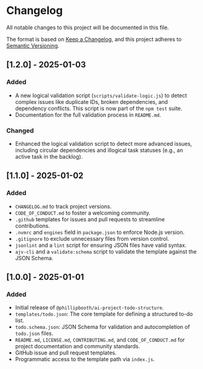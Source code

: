 # Changelog

All notable changes to this project will be documented in this file.

The format is based on [Keep a Changelog](https://keepachangelog.com/en/1.0.0/),
and this project adheres to [Semantic Versioning](https://semver.org/spec/v2.0.0.html).

## [1.2.0] - 2025-01-03

### Added
- A new logical validation script (`scripts/validate-logic.js`) to detect complex issues like duplicate IDs, broken dependencies, and dependency conflicts. This script is now part of the `npm test` suite.
- Documentation for the full validation process in `README.md`.

### Changed
- Enhanced the logical validation script to detect more advanced issues, including circular dependencies and illogical task statuses (e.g., an active task in the backlog).

## [1.1.0] - 2025-01-02

### Added
- `CHANGELOG.md` to track project versions.
- `CODE_OF_CONDUCT.md` to foster a welcoming community.
- `.github` templates for issues and pull requests to streamline contributions.
- `.nvmrc` and `engines` field in `package.json` to enforce Node.js version.
- `.gitignore` to exclude unnecessary files from version control.
- `jsonlint` and a `lint` script for ensuring JSON files have valid syntax.
- `ajv-cli` and a `validate:schema` script to validate the template against the JSON Schema.

## [1.0.0] - 2025-01-01

### Added

- Initial release of `@phillipbooth/ai-project-todo-structure`.
- `templates/todo.json`: The core template for defining a structured to-do list.
- `todo.schema.json`: JSON Schema for validation and autocompletion of `todo.json` files.
- `README.md`, `LICENSE.md`, `CONTRIBUTING.md`, and `CODE_OF_CONDUCT.md` for project documentation and community standards.
- GitHub issue and pull request templates.
- Programmatic access to the template path via `index.js`.
